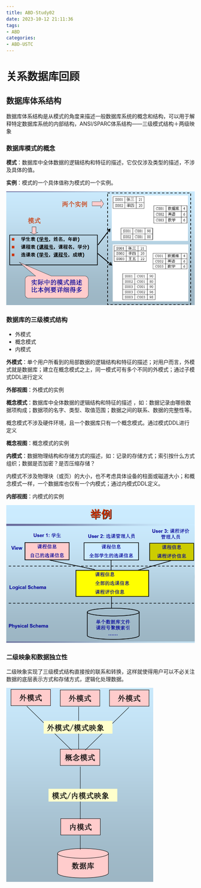 ```yaml
---
title: ABD-Study02
date: 2023-10-12 21:11:36
tags:
- ABD
categories:
- ABD-USTC
---
```


# 关系数据库回顾

## 数据库体系结构

数据库体系结构是从模式的角度来描述一般数据库系统的概念和结构，可以用于解释特定数据库系统的内部结构，ANSI/SPARC体系结构——三级模式结构＋两级映象

### 数据库模式的概念

**模式**：数据库中全体数据的逻辑结构和特征的描述，它仅仅涉及类型的描述，不涉及具体的值。

**实例**：模式的一个具体值称为模式的一个实例。

![image-20230923205204128](figures\02-01.png)

### 数据库的三级模式结构

- 外模式
- 概念模式
- 内模式

**外模式**：单个用户所看到的局部数据的逻辑结构和特征的描述；对用户而言，外模式就是数据库；建立在概念模式之上，同一模式可有多个不同的外模式；通过子模式DDL进行定义

**外部视图**：外模式的实例

**概念模式**：数据库中全体数据的逻辑结构和特征的描述 ，如：数据记录由哪些数据项构成；数据项的名字、类型、取值范围；数据之间的联系、数据的完整性等。

概念模式不涉及硬件环境，且一个数据库只有一个概念模式。通过模式DDL进行定义

**概念视图**：概念模式的实例

**内模式**：数据物理结构和存储方式的描述，如：记录的存储方式；索引按什么方式组织；数据是否加密？是否压缩存储？

内模式不涉及物理块（或页）的大小，也不考虑具体设备的柱面或磁道大小；和概念模式一样，一个数据库也仅有一个内模式；通过内模式DDL定义。

**内部视图**：内模式的实例

![image-20230923210234796](figures\02-02.png)

### 二级映象和数据独立性  

二级映象实现了三级模式结构直接按的联系和转换，这样就使得用户可以不必关注数据的底层表示方式和存储方式，逻辑化处理数据。

![02-03](figures/02-03.png)